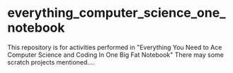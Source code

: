 # everything_computer_science_one_notebook
This repository is for activities performed in "Everything You Need to Ace Computer Science and Coding In One Big Fat Notebook"
There may some scratch projects mentioned....